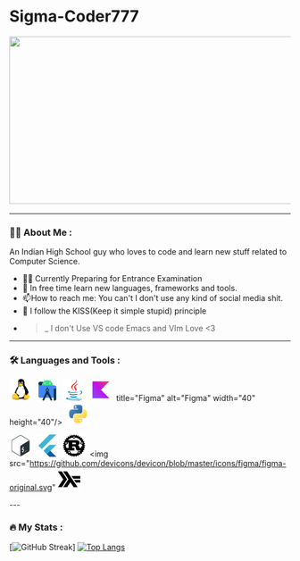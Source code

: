# Sigma-Coder777

<div align="center">
  <img src="https://media.tenor.com/2Y3599oi0v4AAAAd/boruto-naruto.gif" width="600" height="300"/>
</div>

---

### :man_technologist: About Me :
An Indian High School guy who loves to code and learn new stuff related to Computer Science.
- :student: Currently Preparing for Entrance Examination
- :seedling: In free time learn new languages, frameworks and tools. 
- :mailbox:How to reach me: You can't I don't use any kind of social media shit.
- :rose: I follow the KISS(Keep it simple stupid) principle 
- >_ I don't Use VS code Emacs and VIm Love <3
---

### :hammer_and_wrench: Languages and Tools :
<div>
  <img src="https://github.com/devicons/devicon/blob/master/icons/linux/linux-original.svg" title="Linux" alt="Linux" width="40" height="40"/>&nbsp;
  <img src="https://github.com/devicons/devicon/blob/master/icons/androidstudio/androidstudio-original.svg" title="Android" alt="Android" width="40" height="40"/>&nbsp;
  <img src="https://github.com/devicons/devicon/blob/master/icons/java/java-original.svg" title="Java" alt="Java" width="40" height="40"/>&nbsp;
  <img src="https://github.com/devicons/devicon/blob/master/icons/kotlin/kotlin-original.svg" 
  title="Kotlin" alt="Kotlin" width="40" height="40"/>&nbsp;
  title="Figma" alt="Figma" width="40" height="40"/>&nbsp;
  <img src="https://github.com/devicons/devicon/blob/master/icons/python/python-original.svg" title="Python" alt="Python" width="40" height="40"/>&nbsp;

   <img src="https://github.com/devicons/devicon/blob/master/icons/bash/bash-original.svg" title="Bash" alt="Bash" width="40" height="40"/>&nbsp;
  <img src="https://github.com/devicons/devicon/blob/master/icons/flutter/flutter-original.svg" title="Flutter" alt="Flutter" width="40" height="40"/>&nbsp;
  <img src="https://github.com/devicons/devicon/blob/master/icons/rust/rust-plain.svg" title="Rust" alt="Rust" width="40" height="40"/>&nbsp;
   <img src="https://github.com/devicons/devicon/blob/master/icons/figma/figma-original.svg" 
 <img src="https://github.com/devicons/devicon/blob/master/icons/haskell/haskell-plain.svg" title="Haskell" alt="Haskell" width="40" height="40"/>&nbsp;
 
</div>
---

### :fire: My Stats :
[![GitHub Streak](https://github-readme-streak-stats.herokuapp.com/?user=Sigma-Coder777&theme=dark&background=000000)]
[![Top Langs](https://github-readme-stats.vercel.app/api/top-langs/?username=your-github-username)](https://github.com/anuraghazra/github-readme-stats)